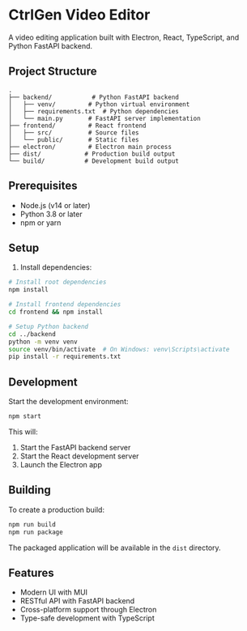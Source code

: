 # CtrlGen Video Editor

A video editing application built with Electron, React, TypeScript, and Python FastAPI backend.

## Project Structure

```
.
├── backend/           # Python FastAPI backend
│   ├── venv/         # Python virtual environment
│   ├── requirements.txt  # Python dependencies
│   └── main.py       # FastAPI server implementation
├── frontend/         # React frontend
│   ├── src/          # Source files
│   └── public/       # Static files
├── electron/         # Electron main process
├── dist/            # Production build output
└── build/           # Development build output
```

## Prerequisites

- Node.js (v14 or later)
- Python 3.8 or later
- npm or yarn

## Setup

1. Install dependencies:
```bash
# Install root dependencies
npm install

# Install frontend dependencies
cd frontend && npm install

# Setup Python backend
cd ../backend
python -m venv venv
source venv/bin/activate  # On Windows: venv\Scripts\activate
pip install -r requirements.txt
```

## Development

Start the development environment:
```bash
npm start
```

This will:
1. Start the FastAPI backend server
2. Start the React development server
3. Launch the Electron app

## Building

To create a production build:
```bash
npm run build
npm run package
```

The packaged application will be available in the `dist` directory.

## Features

- Modern UI with MUI
- RESTful API with FastAPI backend
- Cross-platform support through Electron
- Type-safe development with TypeScript 
